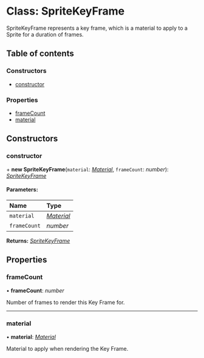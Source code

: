 # Class: SpriteKeyFrame

SpriteKeyFrame represents a key frame, which is a material to apply to a
Sprite for a duration of frames.

## Table of contents

### Constructors

- [constructor](spritekeyframe.md#constructor)

### Properties

- [frameCount](spritekeyframe.md#framecount)
- [material](spritekeyframe.md#material)

## Constructors

### constructor

\+ **new SpriteKeyFrame**(`material`: [*Material*](material.md), `frameCount`: *number*): [*SpriteKeyFrame*](spritekeyframe.md)

#### Parameters:

Name | Type |
:------ | :------ |
`material` | [*Material*](material.md) |
`frameCount` | *number* |

**Returns:** [*SpriteKeyFrame*](spritekeyframe.md)

## Properties

### frameCount

• **frameCount**: *number*

Number of frames to render this Key Frame for.

___

### material

• **material**: [*Material*](material.md)

Material to apply when rendering the Key Frame.
